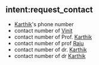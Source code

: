 ## intent:request_contact
- [Karthik](contact_number)'s phone number
- contact number of [Vinit](contact_number)
- contact number of Prof. [Karthik](contact_number)
- contact number of prof [Raju](contact_number)
- contact number of dr. [Karthik](contact_number)
- contact number of dr [Karthik](contact_number)